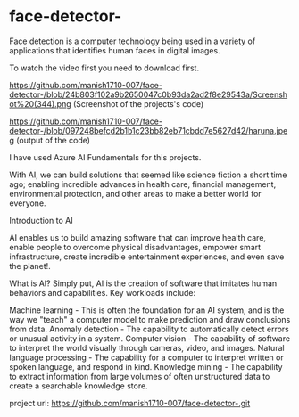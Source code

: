 # face-detector-
Face detection is a computer technology being used in a variety of applications that identifies human faces in digital images.

To watch the video first you need to download first.


https://github.com/manish1710-007/face-detector-/blob/24b803f102a9b2650047c0b93da2ad2f8e29543a/Screenshot%20(344).png (Screenshot of the projects's code)

https://github.com/manish1710-007/face-detector-/blob/097248befcd2b1b1c23bb82eb71cbdd7e5627d42/haruna.jpeg (output of the code)




I have used Azure AI Fundamentals for this projects.

With AI, we can build solutions that seemed like science fiction a short time ago; enabling incredible advances in health care, financial management, environmental protection, and other areas to make a better world for everyone.


Introduction to AI

AI enables us to build amazing software that can improve health care, enable people to overcome physical disadvantages, empower smart infrastructure, create incredible entertainment experiences, and even save the planet!.

What is AI?
Simply put, AI is the creation of software that imitates human behaviors and capabilities. Key workloads include:

Machine learning - This is often the foundation for an AI system, and is the way we "teach" a computer model to make prediction and draw conclusions from data.
Anomaly detection - The capability to automatically detect errors or unusual activity in a system.
Computer vision - The capability of software to interpret the world visually through cameras, video, and images.
Natural language processing - The capability for a computer to interpret written or spoken language, and respond in kind.
Knowledge mining - The capability to extract information from large volumes of often unstructured data to create a searchable knowledge store.



project url: https://github.com/manish1710-007/face-detector-.git



